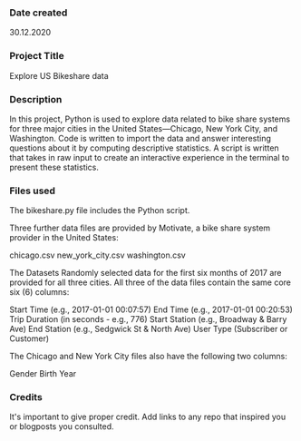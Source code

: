 ### Date created
30.12.2020

### Project Title
Explore US Bikeshare data

### Description
In this project, Python is used to explore data related to bike share systems for three major cities in the United States—Chicago, New York City, and Washington. Code is written to import the data and answer interesting questions about it by computing descriptive statistics. A script is written that takes in raw input to create an interactive experience in the terminal to present these statistics.

### Files used

The bikeshare.py file includes the Python script.

Three further data files are provided by Motivate, a bike share system provider in the United States:

chicago.csv
new_york_city.csv
washington.csv

The Datasets
Randomly selected data for the first six months of 2017 are provided for all three cities. All three of the data files contain the same core six (6) columns:

Start Time (e.g., 2017-01-01 00:07:57)
End Time (e.g., 2017-01-01 00:20:53)
Trip Duration (in seconds - e.g., 776)
Start Station (e.g., Broadway & Barry Ave)
End Station (e.g., Sedgwick St & North Ave)
User Type (Subscriber or Customer)

The Chicago and New York City files also have the following two columns:

Gender
Birth Year


### Credits
It's important to give proper credit. Add links to any repo that inspired you or blogposts you consulted.
